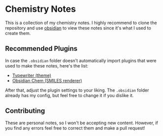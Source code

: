 # Chemistry Notes

This is a collection of my chemistry notes. I highly recommend to clone the repository and use [obsidian](https://obsidian.md) to view these notes since it's what I used to create them.

## Recommended Plugins

In case the `.obsidian` folder doesn't automatically import plugins that were used to make these notes, here's the list:

- [Typewriter (theme)](https://github.com/crashmoney/obsidian-typewriter)
- [Obsidian Chem (SMILES renderer)](https://github.com/Acylation/obsidian-chem)

After that, adjust the plugin settings to your liking. The `.obsidian` folder already has my config, but feel free to change it if you dislike it.

## Contributing

These are personal notes, so I won't be accepting new content. However, if you find any errors feel free to correct them and make a pull request!
